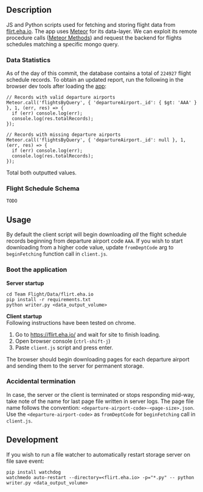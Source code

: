 ## Description

JS and Python scripts used for fetching and storing flight data from [flirt.eha.io](https://flirt.eha.io/). The app uses [Meteor](https://www.meteor.com/) for its data-layer. We can exploit its remote procedure calls ([Meteor Methods](https://guide.meteor.com/methods.html)) and request the backend for flights schedules matching a specific mongo query.

### Data Statistics

As of the day of this commit, the database contains a total of `224927` flight schedule records. To obtain an updated report, run the following in the browser dev tools after loading the [app](https://flirt.eha.io/):

```console
// Records with valid departure airports
Meteor.call('flightsByQuery', { 'departureAirport._id': { $gt: 'AAA' } }, 1, (err, res) => {
  if (err) console.log(err);
  console.log(res.totalRecords);
});

// Records with missing departure airports
Meteor.call('flightsByQuery', { 'departureAirport._id': null }, 1, (err, res) => {
  if (err) console.log(err);
  console.log(res.totalRecords);
});
```

Total both outputted values.

### Flight Schedule Schema

```console
TODO
```

## Usage

By default the client script will begin downloading _all_ the flight schedule records beginning from departure airport code `AAA`. If you wish to start downloading from a higher code value, update `fromDeptCode` arg to `beginFetching` function call in `client.js`.

### Boot the application

**Server startup**  

```console
cd Team Flight/Data/flirt.eha.io
pip install -r requirements.txt
python writer.py <data_output_volume>
```

**Client startup**  
Following instructions have been tested on chrome.

1. Go to <https://flirt.eha.io/> and wait for site to finish loading.
2. Open browser console (`ctrl-shift-j`)
3. Paste `client.js` script and press enter.

The browser should begin downloading pages for each departure airport and sending them to the server for permanent storage.

### Accidental termination

In case, the server or the client is terminated or stops responding mid-way, take note of the name for last page file written in server logs. The page file name follows the convention: `<departure-airport-code>-<page-size>.json`. Use the `<departure-airport-code>` as `fromDeptCode` for `beginFetching` call in `client.js`.

## Development

If you wish to run a file watcher to automatically restart storage server on file save event:

```console
pip install watchdog
watchmedo auto-restart --directory=<flirt.eha.io> -p="*.py" -- python writer.py <data_output_volume>
```
